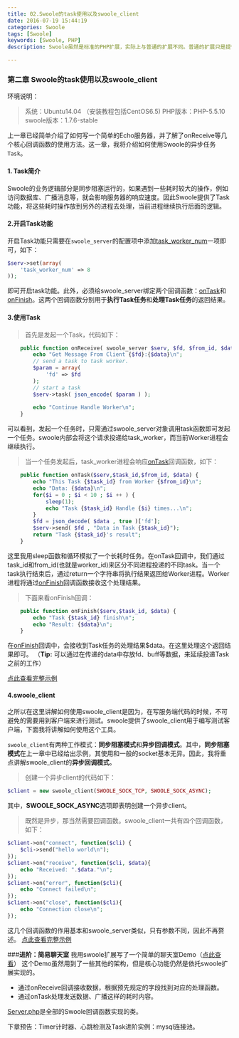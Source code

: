 ```yaml
---
title: 02.Swoole的task使用以及swoole_client
date: 2016-07-19 15:44:19
categories: Swoole   
tags: [Swoole]
keywords: [Swoole, PHP]
description: Swoole虽然是标准的PHP扩展，实际上与普通的扩展不同。普通的扩展只是提供一个库函数。而swoole扩展在运行后会接管PHP的控制权，进入事件循环。当IO事件发生后，swoole会自动回调指定的PHP函数。

---
```

### 第二章 Swoole的task使用以及swoole_client
环境说明：
> 系统：Ubuntu14.04 （安装教程包括CentOS6.5)
> PHP版本：PHP-5.5.10
> swoole版本：1.7.6-stable

上一章已经简单介绍了如何写一个简单的Echo服务器，并了解了onReceive等几个核心回调函数的使用方法。这一章，我将介绍如何使用Swoole的异步任务`Task`。

#### 1. Task简介
Swoole的业务逻辑部分是同步阻塞运行的，如果遇到一些耗时较大的操作，例如访问数据库、广播消息等，就会影响服务器的响应速度。因此Swoole提供了Task功能，将这些耗时操作放到另外的进程去处理，当前进程继续执行后面的逻辑。

#### 2.开启Task功能
开启Task功能只需要在`swoole_server`的配置项中添加[task_worker_num](https://github.com/LinkedDestiny/swoole-doc/blob/master/doc/01.%E9%85%8D%E7%BD%AE%E9%80%89%E9%A1%B9.md#6task_worker_num)一项即可，如下：

```php
$serv->set(array(
    'task_worker_num' => 8
));
```

即可开启task功能。此外，必须给swoole_server绑定两个回调函数：[onTask](https://github.com/LinkedDestiny/swoole-doc/blob/master/doc/02.%E4%BA%8B%E4%BB%B6%E5%9B%9E%E8%B0%83%E5%87%BD%E6%95%B0.md#6ontask)和[onFinish](https://github.com/LinkedDestiny/swoole-doc/blob/master/doc/02.%E4%BA%8B%E4%BB%B6%E5%9B%9E%E8%B0%83%E5%87%BD%E6%95%B0.md#7onfinish)。这两个回调函数分别用于**执行Task任务**和**处理Task任务**的返回结果。

#### 3.使用Task
> 首先是发起一个Task，代码如下：

```php
    public function onReceive( swoole_server $serv, $fd, $from_id, $data ) {
        echo "Get Message From Client {$fd}:{$data}\n";
        // send a task to task worker.
        $param = array(
            'fd' => $fd
        );
        // start a task
        $serv->task( json_encode( $param ) );
        
        echo "Continue Handle Worker\n";
    }
```

可以看到，发起一个任务时，只需通过swoole_server对象调用task函数即可发起一个任务。swoole内部会将这个请求投递给task_worker，而当前Worker进程会继续执行。

> 当一个任务发起后，task_worker进程会响应[onTask](https://github.com/LinkedDestiny/swoole-doc/blob/master/doc/02.%E4%BA%8B%E4%BB%B6%E5%9B%9E%E8%B0%83%E5%87%BD%E6%95%B0.md#6ontask)回调函数，如下：

```php
    public function onTask($serv,$task_id,$from_id, $data) {
        echo "This Task {$task_id} from Worker {$from_id}\n";
        echo "Data: {$data}\n";
        for($i = 0 ; $i < 10 ; $i ++ ) {
            sleep(1);
            echo "Task {$task_id} Handle {$i} times...\n";
        }
        $fd = json_decode( $data , true )['fd'];
        $serv->send( $fd , "Data in Task {$task_id}");
        return "Task {$task_id}'s result";
    }
```

这里我用sleep函数和循环模拟了一个长耗时任务。在onTask回调中，我们通过task_id和from_id(也就是worker_id)来区分不同进程投递的不同task。当一个task执行结束后，通过return一个字符串将执行结果返回给Worker进程。Worker进程将通过[onFinish](https://github.com/LinkedDestiny/swoole-doc/blob/master/doc/02.%E4%BA%8B%E4%BB%B6%E5%9B%9E%E8%B0%83%E5%87%BD%E6%95%B0.md#7onfinish)回调函数接收这个处理结果。

> 下面来看onFinish回调：

```php
    public function onFinish($serv,$task_id, $data) {
        echo "Task {$task_id} finish\n";
        echo "Result: {$data}\n";
    }
```

在[onFinish](https://github.com/LinkedDestiny/swoole-doc/blob/master/doc/02.%E4%BA%8B%E4%BB%B6%E5%9B%9E%E8%B0%83%E5%87%BD%E6%95%B0.md#7onfinish)回调中，会接收到Task任务的处理结果$data。在这里处理这个返回结果即可。
（**Tip:** 可以通过在传递的data中存放fd、buff等数据，来延续投递Task之前的工作）

[点此查看完整示例](https://github.com/LinkedDestiny/swoole-doc/blob/master/src/02/swoole_task_server.php)

#### 4.swoole_client
之所以在这里讲解如何使用swoole_client是因为，在写服务端代码的时候，不可避免的需要用到客户端来进行测试。swoole提供了swoole_client用于编写测试客户端，下面我将讲解如何使用这个工具。

`swoole_client`有两种工作模式：**同步阻塞模式**和**异步回调模式**。其中，**同步阻塞模式**在上一章中已经给出示例，其使用和一般的socket基本无异。因此，我将重点讲解swoole_client的**异步回调模式**。

> 创建一个异步client的代码如下：

```php
$client = new swoole_client(SWOOLE_SOCK_TCP, SWOOLE_SOCK_ASYNC);
```

其中，**SWOOLE_SOCK_ASYNC**选项即表明创建一个异步client。

> 既然是异步，那当然需要回调函数。swoole_client一共有四个回调函数，如下：

```php
$client->on("connect", function($cli) {
    $cli->send("hello world\n");
});
$client->on("receive", function($cli, $data){
    echo "Received: ".$data."\n";
});
$client->on("error", function($cli){
    echo "Connect failed\n";
});
$client->on("close", function($cli){
    echo "Connection close\n";
});
```

这几个回调函数的作用基本和swoole_server类似，只有参数不同，因此不再赘述。
[点此查看完整示例](https://github.com/LinkedDestiny/swoole-doc/blob/master/src/02/swoole_async_client.php)


###**进阶：简易聊天室**
我用swoole扩展写了一个简单的聊天室Demo（[点此查看](https://github.com/LinkedDestiny/swoole-doc/tree/master/src/Chatroom)）
这个Demo虽然用到了一些其他的架构，但是核心功能仍然是依托swoole扩展实现的。

- 通过onReceive回调接收数据，根据预先规定的字段找到对应的处理函数。 
-  通过onTask处理发送数据、广播这样的耗时内容。

[Server.php](https://github.com/LinkedDestiny/swoole-doc/blob/master/src/Chatroom/Server/app/socket/Server.php)是全部的Swoole回调函数实现的类。


下章预告：Timer计时器、心跳检测及Task进阶实例：mysql连接池。